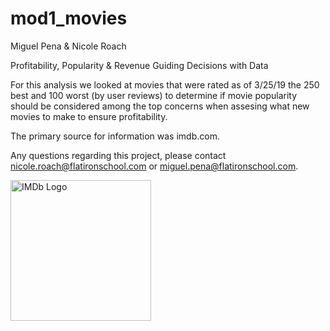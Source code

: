 # mod1_movies
Miguel Pena & Nicole Roach

Profitability, Popularity & Revenue
Guiding Decisions with Data

For this analysis we looked at movies that were rated as of 3/25/19 the 250 best and 100 worst (by user reviews) to determine if movie popularity should be considered among the top concerns when assesing what new movies to make to ensure profitability.

The primary source for information was imdb.com.

Any questions regarding this project, please contact nicole.roach@flatironschool.com or miguel.pena@flatironschool.com.

<p align="left">
  <img src="https://yt3.ggpht.com/a-/AAuE7mDrGwDBII_0LO6cM4ud7pVuGIJXSlLrZYEO-Q=s288-mo-c-c0xffffffff-rj-k-no" width="225" alt="IMDb Logo">
</p>
